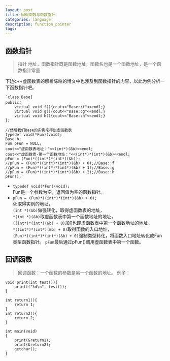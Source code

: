 ```yaml
---
layout: post
title: 回调函数与函数指针
categories: language
description: function_pointer 
tags:
---
```


  
## 函数指针
>指针 地址，函数指针既是函数地址，函数名也是一个函数地址，是一个函数指针常量  

下边c++虚函数表的解析陈皓的博文中也涉及到函数指针的内容，以此为例分析一下函数指针吧。
	
	`class Base{
	public：
		virtual void f(){cout<<"Base::f"<<endl;}
		virtual void g(){cout<<"Base::g"<<endl;}
		virtual void h(){cout<<"Base::h"<<endl;}
	};

	//然后我们Base的实例来得到虚函数表
	typedef void(*Fun)(void);
	Base b;
	Fun pFun = NULL;
	cout<<"虚函数表地址："<<(int*)(&b)<<endl;
	cout<<"虚函数表-第一个函数地址："<<(int*)*(int*)(&b)<<endl;
	pFun = (Fun)*((int*)*(int*)(&b));
	//pFun = (Fun)*((int*)*(int*)(&b) + 0);//Base::f
	//pFun = (Fun)*((int*)*(int*)(&b) + 1);//Base::g
	//pFun = (Fun)*((int*)*(int*)(&b) + 2);//Base::h
	pFun();`

*	`typedef void(*Fun)(void);`  
	Fun是一个参数为空，返回值为空的函数指针。
*	`pFun = (Fun)*((int*)*(int*)(&b) + 0);`  
	`&b`取得实例的地址，  
	`(int *)(&b)`做强转化，取得虚函数表的地址，  
	`*(int *)(&b)`取虚函数表中第一个函数地址的地址，  
	`((int*)*(int*)(&b) + 0)`加0也即虚函数表中第一个函数地址的地址，  
	`*((int*)*(int*)(&b) + 0)`取得函数的入口地址，  
	`(Fun)*((int*)*(int*)(&b) + 0)`强制类型转化，将函数入口地址转化成Fun类型函数指针。
	`pFun`最后通过pFun()调用虚函数表中第一个函数。  
	
## 回调函数
>回调函数：一个函数的参数是另一个函数的地址。
例子：
	
	void print(int test()){
		printf("%d\n", test());	
	}
 
	int return1(){
		return 1;
	}
	int return2(){
		return 2;
	}
 	
	int main(void)
	{
		print(&return1);
		print(&return2);
		getchar(); 
	}
  